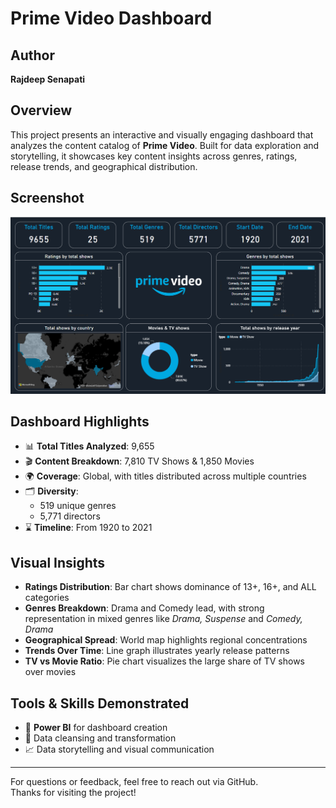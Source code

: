 # Prime Video Dashboard

## Author
**Rajdeep Senapati**

## Overview
This project presents an interactive and visually engaging dashboard that analyzes the content catalog of **Prime Video**. Built for data exploration and storytelling, it showcases key content insights across genres, ratings, release trends, and geographical distribution.

## Screenshot
![Prime Video Dashboard](Prime_Video_Dashboard/Screenshot%202025-06-25%20163638.png)

## Dashboard Highlights
- 📊 **Total Titles Analyzed**: 9,655
- 🎬 **Content Breakdown**: 7,810 TV Shows & 1,850 Movies
- 🌍 **Coverage**: Global, with titles distributed across multiple countries
- 🗂️ **Diversity**:
  - 519 unique genres
  - 5,771 directors
- ⌛ **Timeline**: From 1920 to 2021

## Visual Insights
- **Ratings Distribution**: Bar chart shows dominance of 13+, 16+, and ALL categories
- **Genres Breakdown**: Drama and Comedy lead, with strong representation in mixed genres like *Drama, Suspense* and *Comedy, Drama*
- **Geographical Spread**: World map highlights regional concentrations
- **Trends Over Time**: Line graph illustrates yearly release patterns
- **TV vs Movie Ratio**: Pie chart visualizes the large share of TV shows over movies

## Tools & Skills Demonstrated
- 📌 **Power BI** for dashboard creation
- 📁 Data cleansing and transformation
- 📈 Data storytelling and visual communication

---

For questions or feedback, feel free to reach out via GitHub.  
Thanks for visiting the project!

